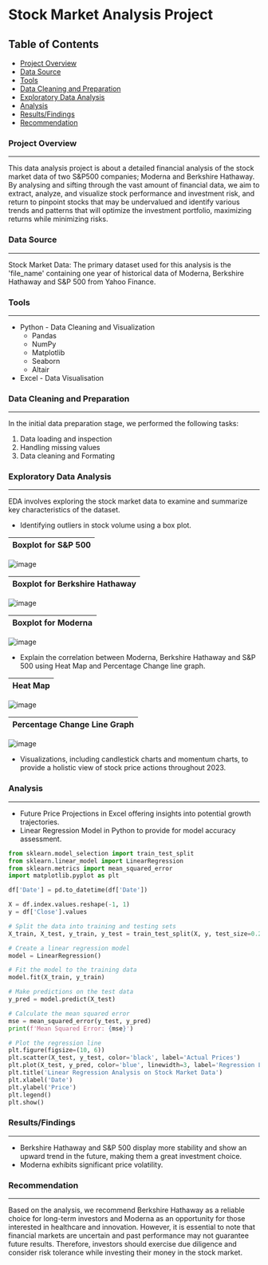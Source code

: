 # Stock Market Analysis Project

## Table of Contents
- [Project Overview](#project-overview)
- [Data Source](#data-source)
- [Tools](#tools)
- [Data Cleaning and Preparation](#data-cleaning-and-preparation)
- [Exploratory Data Analysis](#exploratory-data-analysis)
- [Analysis](#analysis)
- [Results/Findings](#results/findings)
- [Recommendation](#recommendation)

### Project Overview
---
This data analysis project is about a detailed financial analysis of the stock market data of two S&P500 companies; Moderna and Berkshire Hathaway. By analysing and sifting through the vast amount of financial data, we aim to extract, analyze, and visualize stock performance and investment risk, and return to pinpoint stocks that may be undervalued and identify various trends and patterns that will optimize the investment portfolio, maximizing returns while minimizing risks.

### Data Source
---
Stock Market Data: The primary dataset used for this analysis is the 'file_name' containing one year of historical data of Moderna, Berkshire Hathaway and S&P 500 from Yahoo Finance.

### Tools
---
- Python - Data Cleaning and Visualization
  - Pandas
  - NumPy
  - Matplotlib
  - Seaborn
  - Altair
- Excel - Data Visualisation

### Data Cleaning and Preparation
---
In the initial data preparation stage, we performed the following tasks:
1. Data loading and inspection
2. Handling missing values
3. Data cleaning and Formating

### Exploratory Data Analysis
---
EDA involves exploring the stock market data to examine and summarize key characteristics of the dataset.
- Identifying outliers in stock volume using a box plot.

|Boxplot for S&P 500|
|-------------------|
![image](https://github.com/bindiya-vakharia/DA_Project/assets/161663134/a299864a-086a-4e38-b80a-9e7548efa95c)


|Boxplot for Berkshire Hathaway|
|-------------------|
![image](https://github.com/bindiya-vakharia/DA_Project/assets/161663134/908ba468-bae5-484e-8e0f-5ca2176a0ec4)

|Boxplot for Moderna|
|-------------------|
![image](https://github.com/bindiya-vakharia/DA_Project/assets/161663134/8d4fb0ce-9cac-48bb-9864-cecbabb04a61)

- Explain the correlation between Moderna, Berkshire Hathaway and S&P 500 using Heat Map and Percentage Change line graph.

|Heat Map|
|--------|
![image](https://github.com/bindiya-vakharia/DA_Project/assets/161663134/7b861fd0-2ab4-479d-afce-9e7b52ffb60c)

|Percentage Change Line Graph|
|--------|
![image](https://github.com/bindiya-vakharia/DA_Project/assets/161663134/30980109-363b-4ff5-b0e6-73b3ed879b5f)

- Visualizations, including candlestick charts and momentum charts, to provide a holistic view of stock price actions throughout 2023.

### Analysis
---
- Future Price Projections in Excel offering insights into potential growth trajectories.
- Linear Regression Model in Python to provide for model accuracy assessment.
```python
from sklearn.model_selection import train_test_split
from sklearn.linear_model import LinearRegression
from sklearn.metrics import mean_squared_error
import matplotlib.pyplot as plt

df['Date'] = pd.to_datetime(df['Date'])

X = df.index.values.reshape(-1, 1)
y = df['Close'].values

# Split the data into training and testing sets
X_train, X_test, y_train, y_test = train_test_split(X, y, test_size=0.2, random_state=42)

# Create a linear regression model
model = LinearRegression()

# Fit the model to the training data
model.fit(X_train, y_train)

# Make predictions on the test data
y_pred = model.predict(X_test)

# Calculate the mean squared error
mse = mean_squared_error(y_test, y_pred)
print(f'Mean Squared Error: {mse}')

# Plot the regression line
plt.figure(figsize=(10, 6))
plt.scatter(X_test, y_test, color='black', label='Actual Prices')
plt.plot(X_test, y_pred, color='blue', linewidth=3, label='Regression Line')
plt.title('Linear Regression Analysis on Stock Market Data')
plt.xlabel('Date')
plt.ylabel('Price')
plt.legend()
plt.show()
```

### Results/Findings
---
- Berkshire Hathaway and S&P 500 display more stability and show an upward trend in the future, making them a great investment choice.
- Moderna exhibits significant price volatility.

### Recommendation
---
Based on the analysis, we recommend Berkshire Hathaway as a reliable choice for long-term investors and Moderna as an opportunity for those interested in healthcare and innovation. However, it is essential to note that financial markets are uncertain and past performance may not guarantee future results. Therefore, investors should exercise due diligence and consider risk tolerance while investing their money in the stock market. 
